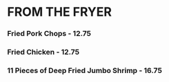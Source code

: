 # FROM THE FRYER

### Fried Pork Chops - 12.75
### Fried Chicken - 12.75
### 11 Pieces of Deep Fried Jumbo Shrimp - 16.75

<Disclaimer/>

<Available/>